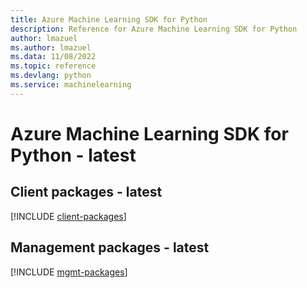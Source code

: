 ```yaml
---
title: Azure Machine Learning SDK for Python
description: Reference for Azure Machine Learning SDK for Python
author: lmazuel
ms.author: lmazuel
ms.data: 11/08/2022
ms.topic: reference
ms.devlang: python
ms.service: machinelearning
---
```

# Azure Machine Learning SDK for Python - latest

## Client packages - latest
[!INCLUDE [client-packages](machine-learning-client-index.md)]
## Management packages - latest
[!INCLUDE [mgmt-packages](machine-learning-mgmt-index.md)]
